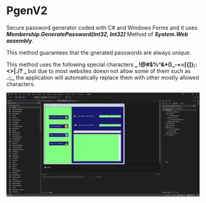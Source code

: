# PgenV2

Secure password generator coded with C# and Windows Forms and it uses **_Membership.GeneratePassword(Int32, Int32)_** Method of **_System.Web assembly_**.

This method guarantees that the gnerated passwords are always unique.

This method uses the following special characters **_ !@#$%^&*()_-+=[{]};:<>|./? _** but due to most websites doesn not allow some of them such as **_.:_;_**  the application will automatically replace them with other mostly allowed characters.


![pgenv2.gif](https://github.com/IT-Support-L2/PgenV2/blob/master/pgenv2.gif)
